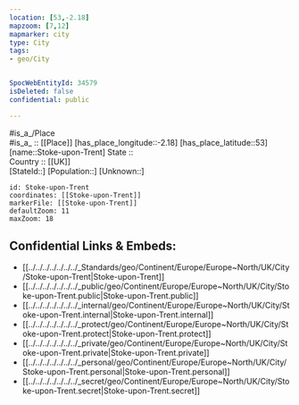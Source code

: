 ```yaml
---
location: [53,-2.18] 
mapzoom: [7,12] 
mapmarker: city 
type: City
tags:
- geo/City


SpocWebEntityId: 34579
isDeleted: false
confidential: public

---
```

#is_a_/Place  
#is_a_ :: [[Place]] 
[has_place_longitude::-2.18] 
[has_place_latitude::53] 
[name::Stoke-upon-Trent] 
State ::  
Country :: [[UK]]  
[StateId::] 
[Population::] 
[Unknown::] 


```leaflet
id: Stoke-upon-Trent
coordinates: [[Stoke-upon-Trent]] 
markerFile: [[Stoke-upon-Trent]] 
defaultZoom: 11 
maxZoom: 18
```


## Confidential Links & Embeds: 
- [[../../../../../../../_Standards/geo/Continent/Europe/Europe~North/UK/City/Stoke-upon-Trent|Stoke-upon-Trent]] 
- [[../../../../../../../_public/geo/Continent/Europe/Europe~North/UK/City/Stoke-upon-Trent.public|Stoke-upon-Trent.public]] 
- [[../../../../../../../_internal/geo/Continent/Europe/Europe~North/UK/City/Stoke-upon-Trent.internal|Stoke-upon-Trent.internal]] 
- [[../../../../../../../_protect/geo/Continent/Europe/Europe~North/UK/City/Stoke-upon-Trent.protect|Stoke-upon-Trent.protect]] 
- [[../../../../../../../_private/geo/Continent/Europe/Europe~North/UK/City/Stoke-upon-Trent.private|Stoke-upon-Trent.private]] 
- [[../../../../../../../_personal/geo/Continent/Europe/Europe~North/UK/City/Stoke-upon-Trent.personal|Stoke-upon-Trent.personal]] 
- [[../../../../../../../_secret/geo/Continent/Europe/Europe~North/UK/City/Stoke-upon-Trent.secret|Stoke-upon-Trent.secret]] 
